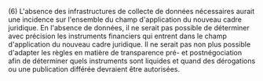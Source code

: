 (6) L'absence des infrastructures de collecte de données nécessaires aurait une incidence sur l'ensemble du champ d'application du nouveau cadre juridique. En l'absence de données, il ne serait pas possible de déterminer avec précision les instruments financiers qui entrent dans le champ d'application du nouveau cadre juridique. Il ne serait pas non plus possible d'adapter les règles en matière de transparence pré- et postnégociation afin de déterminer quels instruments sont liquides et quand des dérogations ou une publication différée devraient être autorisées.